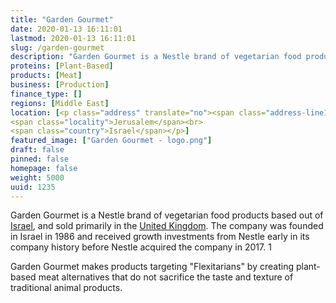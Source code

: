 ```yaml
---
title: "Garden Gourmet"
date: 2020-01-13 16:11:01
lastmod: 2020-01-13 16:11:01
slug: /garden-gourmet
description: "Garden Gourmet is a Nestle brand of vegetarian food products based out of Israel, and sold primarily in the United Kingdom. The company was founded in Israel in 1986 and received growth investments from Nestle early in its company history before Nestle acquired the company in 2017. 1Garden Gourmet makes products targeting \"Flexitarians\" by creating plant-based meat alternatives that do not sacrifice the taste and texture of traditional animal products."
proteins: [Plant-Based]
products: [Meat]
business: [Production]
finance_type: []
regions: [Middle East]
location: [<p class="address" translate="no"><span class="address-line1">Abba Eban Street</span><br>
<span class="locality">Jerusalem</span><br>
<span class="country">Israel</span></p>]
featured_image: ["Garden Gourmet - logo.png"]
draft: false
pinned: false
homepage: false
weight: 5000
uuid: 1235
---
```

<p>Garden Gourmet is a Nestle brand of vegetarian food products based out of <a href="https://golden.com/wiki/Israel">Israel</a>, and sold primarily in the <a href="https://golden.com/wiki/United_Kingdom">United Kingdom</a>. The company was founded in Israel in 1986 and received growth investments from Nestle early in its company history before Nestle acquired the company in 2017. 1</p>
<p>Garden Gourmet makes products targeting "Flexitarians" by creating plant-based meat alternatives that do not sacrifice the taste and texture of traditional animal products.</p>
